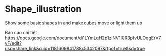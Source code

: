 # Shape_illustration
Show some basic shapes in  and make cubes move or light them up

Báo cáo chi tiết
https://docs.google.com/document/d/1LYmLqH2p1zlNV1IQR3pfvULOqgErV7vF/edit?usp=share_link&ouid=118160984178845342097&rtpof=true&sd=true
